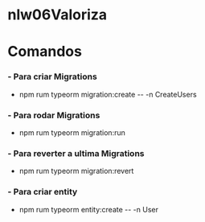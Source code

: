 # nlw06Valoriza

# Comandos

### - Para criar Migrations
- npm rum typeorm migration:create -- -n CreateUsers

### - Para rodar Migrations
- npm rum typeorm migration:run

### - Para reverter a ultima Migrations
- npm rum typeorm migration:revert

### - Para criar entity
- npm rum typeorm entity:create -- -n User